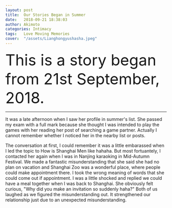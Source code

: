 ```yaml
---
layout: post
title:  Our Stories Began in Summer
date:   2018-09-21 18:38:03
author: Akimoto
categories: Intimacy
tags:	Love Moving Memories
cover:  "/assets/Lianghongyushasha.jpeg"
---
```


<font size="20"><font size="segoe script">This is a story began from 21st September, 2018.</font></font>


------

It was a late afternoon when I saw her profile in summer's list. She passed my exam with a full mark because she thought I was 
intended to play the games with her reading her post of searching a game partner. Actually I cannot remember whether I noticed 
her in the nearby list or posts.

The conversation at first, I could remember it was a little embarassed when I led the topic to How is Shanghai Men like hahaha. 
But most fortuantely, I contacted her again when I was in Nanjing karaoking in Mid-Autumn Festival. We made a fantastic misunderstanding 
that she said she had no plan on vacation and Shanghai Zoo was a wonderful place, where people could make appointment there. I took the 
wrong meaning of words that she could come out if appointment. I was a little shocked and replied we could have a meal together when I was
back to Shanghai. She obviously felt curious, "Why did you make an invitation so suddenly haha?" Both of us laughed as we figured the 
misunderstanding out. It strengthened our relationship just due to an unexpected misunderstanding.




<div class="cm-article" data-key="AkimotoYuduki.id"></div>

<link rel="stylesheet" href="//comment.moe/dest/static/css/plus.css">

<script src="//comment.moe/dest/static/js/build.js" charset="UTF-8"></script>


